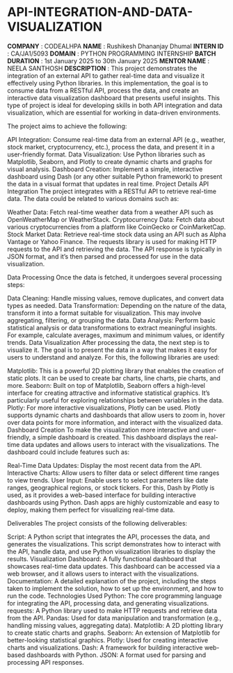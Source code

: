 # API-INTEGRATION-AND-DATA-VISUALIZATION
**COMPANY** : CODEALHPA
**NAME** : Rushikesh Dhananjay Dhumal 
**INTERN ID** : CA/JA1/5093
**DOMAIN** : PYTHON PROGRAMMING INTERNSHIP
**BATCH DURATION** : 1st January 2025 to 30th January 2025
**MENTOR NAME** : NEELA SANTHOSH
**DESCRIPTION** : This project demonstrates the integration of an external API to gather real-time data and visualize it effectively using Python libraries. In this implementation, the goal is to consume data from a RESTful API, process the data, and create an interactive data visualization dashboard that presents useful insights. This type of project is ideal for developing skills in both API integration and data visualization, which are essential for working in data-driven environments.

The project aims to achieve the following:

API Integration: Consume real-time data from an external API (e.g., weather, stock market, cryptocurrency, etc.), process the data, and present it in a user-friendly format.
Data Visualization: Use Python libraries such as Matplotlib, Seaborn, and Plotly to create dynamic charts and graphs for visual analysis.
Dashboard Creation: Implement a simple, interactive dashboard using Dash (or any other suitable Python framework) to present the data in a visual format that updates in real time.
Project Details
API Integration
The project integrates with a RESTful API to retrieve real-time data. The data could be related to various domains such as:

Weather Data: Fetch real-time weather data from a weather API such as OpenWeatherMap or WeatherStack.
Cryptocurrency Data: Fetch data about various cryptocurrencies from a platform like CoinGecko or CoinMarketCap.
Stock Market Data: Retrieve real-time stock data using an API such as Alpha Vantage or Yahoo Finance.
The requests library is used for making HTTP requests to the API and retrieving the data. The API response is typically in JSON format, and it’s then parsed and processed for use in the data visualization.

Data Processing
Once the data is fetched, it undergoes several processing steps:

Data Cleaning: Handle missing values, remove duplicates, and convert data types as needed.
Data Transformation: Depending on the nature of the data, transform it into a format suitable for visualization. This may involve aggregating, filtering, or grouping the data.
Data Analysis: Perform basic statistical analysis or data transformations to extract meaningful insights. For example, calculate averages, maximum and minimum values, or identify trends.
Data Visualization
After processing the data, the next step is to visualize it. The goal is to present the data in a way that makes it easy for users to understand and analyze. For this, the following libraries are used:

Matplotlib: This is a powerful 2D plotting library that enables the creation of static plots. It can be used to create bar charts, line charts, pie charts, and more.
Seaborn: Built on top of Matplotlib, Seaborn offers a high-level interface for creating attractive and informative statistical graphics. It’s particularly useful for exploring relationships between variables in the data.
Plotly: For more interactive visualizations, Plotly can be used. Plotly supports dynamic charts and dashboards that allow users to zoom in, hover over data points for more information, and interact with the visualized data.
Dashboard Creation
To make the visualization more interactive and user-friendly, a simple dashboard is created. This dashboard displays the real-time data updates and allows users to interact with the visualizations. The dashboard could include features such as:

Real-Time Data Updates: Display the most recent data from the API.
Interactive Charts: Allow users to filter data or select different time ranges to view trends.
User Input: Enable users to select parameters like date ranges, geographical regions, or stock tickers.
For this, Dash by Plotly is used, as it provides a web-based interface for building interactive dashboards using Python. Dash apps are highly customizable and easy to deploy, making them perfect for visualizing real-time data.

Deliverables
The project consists of the following deliverables:

Script: A Python script that integrates the API, processes the data, and generates the visualizations. This script demonstrates how to interact with the API, handle data, and use Python visualization libraries to display the results.
Visualization Dashboard: A fully functional dashboard that showcases real-time data updates. This dashboard can be accessed via a web browser, and it allows users to interact with the visualizations.
Documentation: A detailed explanation of the project, including the steps taken to implement the solution, how to set up the environment, and how to run the code.
Technologies Used
Python: The core programming language for integrating the API, processing data, and generating visualizations.
requests: A Python library used to make HTTP requests and retrieve data from the API.
Pandas: Used for data manipulation and transformation (e.g., handling missing values, aggregating data).
Matplotlib: A 2D plotting library to create static charts and graphs.
Seaborn: An extension of Matplotlib for better-looking statistical graphics.
Plotly: Used for creating interactive charts and visualizations.
Dash: A framework for building interactive web-based dashboards with Python.
JSON: A format used for parsing and processing API responses.
